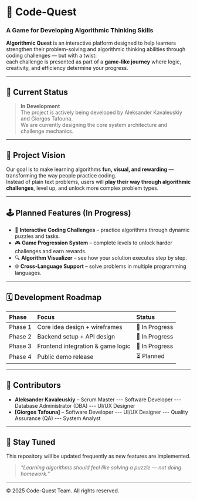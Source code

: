 # 🧠 Code-Quest  
### A Game for Developing Algorithmic Thinking Skills

**Algorithmic Quest** is an interactive platform designed to help learners strengthen their problem-solving and algorithmic thinking abilities through coding challenges — but with a twist:  
each challenge is presented as part of a **game-like journey** where logic, creativity, and efficiency determine your progress.

---

## 🚧 Current Status
> **In Development**  
The project is actively being developed by Aleksander Kavaleuskiy and Giorgos Tafouna.  
We are currently designing the core system architecture and challenge mechanics.

---

## 🎯 Project Vision
Our goal is to make learning algorithms **fun, visual, and rewarding** — transforming the way people practice coding.  
Instead of plain text problems, users will **play their way through algorithmic challenges**, level up, and unlock more complex problem types.

---

## 🕹️ Planned Features (In Progress)
- 🧩 **Interactive Coding Challenges** – practice algorithms through dynamic puzzles and tasks.  
- 🎮 **Game Progression System** – complete levels to unlock harder challenges and earn rewards.   
- 🔍 **Algorithm Visualizer** – see how your solution executes step by step.  
- 🌐 **Cross-Language Support** – solve problems in multiple programming languages.

---



## 🗓️ Development Roadmap
| Phase | Focus | Status |
|:------|:------|:-------|
| Phase 1 | Core idea design + wireframes | 🔄 In Progress |
| Phase 2 | Backend setup + API design | 🔄 In Progress |
| Phase 3 | Frontend integration & game logic | 🔄 In Progress|
| Phase 4 | Public demo release | ⏳ Planned |

---

## 🤝 Contributors
- **Aleksander Kavaleuskiy** –  Scrum Master --- Software Developer --- Database Administrator (DBA) --- UI/UX Designer
- **[Giorgos Tafouna]** – Software Developer --- UI/UX Designer --- Quality Assurance (QA) --- System Analyst 

---

## 📢 Stay Tuned
This repository will be updated frequently as new features are implemented.  


> *“Learning algorithms should feel like solving a puzzle — not doing homework.”*

---

© 2025 Code-Quest Team. All rights reserved.
